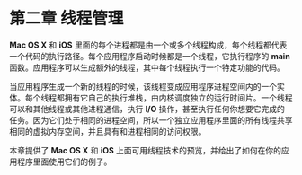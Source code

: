 # 第二章 线程管理

**Mac OS X** 和 **iOS** 里面的每个进程都是由一个或多个线程构成，每个线程都代表一个代码的执行路径。每个应用程序启动时候都是一个线程，它执行程序的 **main** 函数。应用程序可以生成额外的线程，其中每个线程执行一个特定功能的代码。

当应用程序生成一个新的线程的时候，该线程变成应用程序进程空间内的一个实体。每个线程都拥有它自己的执行堆栈，由内核调度独立的运行时间片。一个线程可以和其他线程或其他进程通信，执行 **I/O** 操作，甚至执行任何你想要它完成的任务。因为它们处于相同的进程空间，所以一个独立应用程序里面的所有线程共享相同的虚拟内存空间，并且具有和进程相同的访问权限。

本章提供了 **Mac OS X** 和 **iOS** 上面可用线程技术的预览，并给出了如何在你的应用程序里面使用它们的例子。